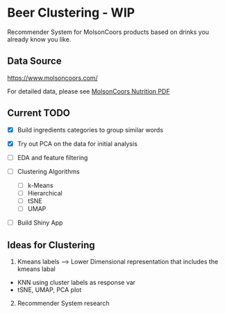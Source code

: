# Beer Clustering - WIP

Recommender System for MolsonCoors products based on drinks you already know you like.

## Data Source

https://www.molsoncoors.com/

For detailed data, please see [MolsonCoors Nutrition PDF](data/MolsonCoors_Nutritional_Information.pdf)

## Current TODO
- [x] Build ingredients categories to group similar words
- [x] Try out PCA on the data for initial analysis
- [ ] EDA and feature filtering
- [ ] Clustering Algorithms
  - [ ] k-Means
  - [ ] Hierarchical
  - [ ] tSNE
  - [ ] UMAP
- [ ] Build Shiny App


## Ideas for Clustering
1. Kmeans labels --> Lower Dimensional representation that includes the kmeans labal
- KNN using cluster labels as response var
- tSNE, UMAP, PCA plot

2. Recommender System research
